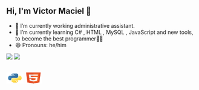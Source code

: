 ## Hi, I'm Victor Maciel 👋
- 🔭 I’m currently working administrative assistant. 
- 🌱 I’m currently learning C# , HTML , MySQL , JavaScript and new tools, to become the best programmer👨‍💻 
- 😄 Pronouns: he/him


<img height="180em" src="https://github-readme-stats.vercel.app/api?username=victormaciel&show_icons=true&theme=dark"/> <img height="150em" src="https://github-readme-stats.vercel.app/api/top-langs/?username=victormaciel&show_icons=true&theme=dark"/>


</div>
<div style="display: inline_block"><br>
  <img align="center" alt="Rafa-Python" height="30" width="45" src="https://raw.githubusercontent.com/devicons/devicon/master/icons/python/python-original.svg">
  <img align="center" alt="Rafa-HTML" height="30" width="45" src="https://raw.githubusercontent.com/devicons/devicon/master/icons/html5/html5-original.svg">
</div>
